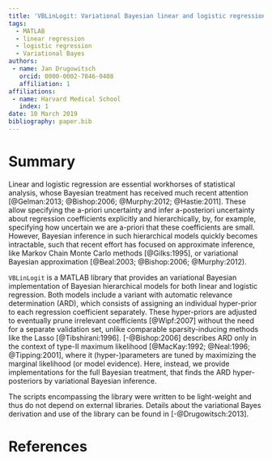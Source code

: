 ```yaml
---
title: 'VBLinLogit: Variational Bayesian linear and logistic regression'
tags:
  - MATLAB
  - linear regression
  - logistic regression
  - Variational Bayes
authors:
 - name: Jan Drugowitsch
   orcid: 0000-0002-7846-0408
   affiliation: 1
affiliations:
 - name: Harvard Medical School
   index: 1
date: 10 March 2019
bibliography: paper.bib
---
```


# Summary

Linear and logistic regression are essential workhorses of statistical analysis, whose Bayesian treatment has received much recent attention [@Gelman:2013; @Bishop:2006; @Murphy:2012; @Hastie:2011]. These allow specifying the a-priori uncertainty and infer a-posteriori uncertainty about regression coefficients explicitly and hierarchically, by, for example, specifying how uncertain we are a-priori that these coefficients are small. However, Bayesian inference in such hierarchical models quickly becomes intractable, such that recent effort has focused on approximate inference, like Markov Chain Monte Carlo methods [@Gilks:1995], or variational Bayesian approximation [@Beal:2003; @Bishop:2006; @Murphy:2012).

``VBLinLogit`` is a MATLAB library that provides an variational Bayesian implementation of Bayesian hierarchical models for both linear and logistic regression. Both models include a variant with automatic relevance determination (ARD), which consists of assigning an individual hyper-prior to each regression coefficient separately. These  hyper-priors are adjusted to eventually prune irrelevant coefficients [@Wipf:2007] without the need for a separate validation set, unlike comparable sparsity-inducing methods like the Lasso [@Tibshirani:1996]. [-@Bishop:2006] describes ARD only in the  context of type-II maximum likelihood [@MacKay:1992; @Neal:1996; @Tipping:2001], where it (hyper-)parameters are tuned by maximizing the marginal likelihood (or model evidence). Here, instead, we provide implementations for the full Bayesian treatment, that finds the ARD hyper-posteriors by variational Bayesian inference.

The scripts encompassing the library were written to be light-weight and thus do not depend on external libraries. Details about the variational Bayes derivation and use of the library can be found in [-@Drugowitsch:2013].

# References
